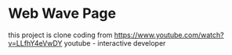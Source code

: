 # Web Wave Page
this project is clone coding from 
https://www.youtube.com/watch?v=LLfhY4eVwDY
youtube - interactive developer

